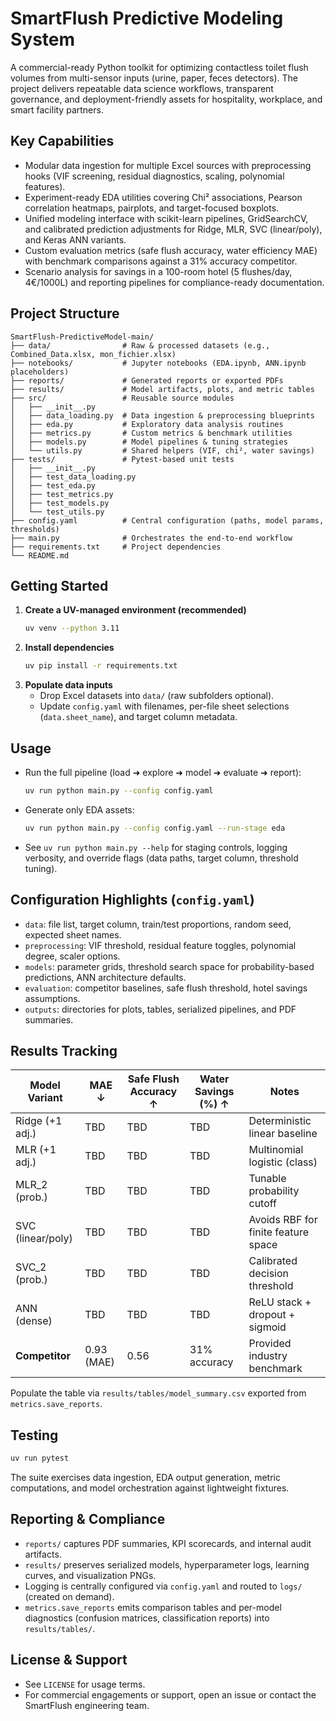 # SmartFlush Predictive Modeling System

A commercial-ready Python toolkit for optimizing contactless toilet flush volumes from multi-sensor inputs (urine, paper, feces detectors). The project delivers repeatable data science workflows, transparent governance, and deployment-friendly assets for hospitality, workplace, and smart facility partners.

## Key Capabilities
- Modular data ingestion for multiple Excel sources with preprocessing hooks (VIF screening, residual diagnostics, scaling, polynomial features).
- Experiment-ready EDA utilities covering Chi² associations, Pearson correlation heatmaps, pairplots, and target-focused boxplots.
- Unified modeling interface with scikit-learn pipelines, GridSearchCV, and calibrated prediction adjustments for Ridge, MLR, SVC (linear/poly), and Keras ANN variants.
- Custom evaluation metrics (safe flush accuracy, water efficiency MAE) with benchmark comparisons against a 31% accuracy competitor.
- Scenario analysis for savings in a 100-room hotel (5 flushes/day, 4€/1000L) and reporting pipelines for compliance-ready documentation.

## Project Structure
```
SmartFlush-PredictiveModel-main/
├── data/                # Raw & processed datasets (e.g., Combined_Data.xlsx, mon_fichier.xlsx)
├── notebooks/           # Jupyter notebooks (EDA.ipynb, ANN.ipynb placeholders)
├── reports/             # Generated reports or exported PDFs
├── results/             # Model artifacts, plots, and metric tables
├── src/                 # Reusable source modules
│   ├── __init__.py
│   ├── data_loading.py  # Data ingestion & preprocessing blueprints
│   ├── eda.py           # Exploratory data analysis routines
│   ├── metrics.py       # Custom metrics & benchmark utilities
│   ├── models.py        # Model pipelines & tuning strategies
│   └── utils.py         # Shared helpers (VIF, chi², water savings)
├── tests/               # Pytest-based unit tests
│   ├── __init__.py
│   ├── test_data_loading.py
│   ├── test_eda.py
│   ├── test_metrics.py
│   ├── test_models.py
│   └── test_utils.py
├── config.yaml          # Central configuration (paths, model params, thresholds)
├── main.py              # Orchestrates the end-to-end workflow
├── requirements.txt     # Project dependencies
└── README.md
```

## Getting Started
1. **Create a UV-managed environment (recommended)**
   ```bash
   uv venv --python 3.11
   ```
2. **Install dependencies**
   ```bash
   uv pip install -r requirements.txt
   ```
3. **Populate data inputs**
   - Drop Excel datasets into `data/` (raw subfolders optional).
   - Update `config.yaml` with filenames, per-file sheet selections (`data.sheet_name`), and target column metadata.

## Usage
- Run the full pipeline (load ➜ explore ➜ model ➜ evaluate ➜ report):
  ```bash
  uv run python main.py --config config.yaml
  ```
- Generate only EDA assets:
  ```bash
  uv run python main.py --config config.yaml --run-stage eda
  ```
- See `uv run python main.py --help` for staging controls, logging verbosity, and override flags (data paths, target column, threshold tuning).

## Configuration Highlights (`config.yaml`)
- `data`: file list, target column, train/test proportions, random seed, expected sheet names.
- `preprocessing`: VIF threshold, residual feature toggles, polynomial degree, scaler options.
- `models`: parameter grids, threshold search space for probability-based predictions, ANN architecture defaults.
- `evaluation`: competitor baselines, safe flush threshold, hotel savings assumptions.
- `outputs`: directories for plots, tables, serialized pipelines, and PDF summaries.

## Results Tracking
| Model Variant | MAE ↓ | Safe Flush Accuracy ↑ | Water Savings (%) ↑ | Notes |
|---------------|-------|------------------------|---------------------|-------|
| Ridge (+1 adj.) | TBD | TBD | TBD | Deterministic linear baseline |
| MLR (+1 adj.) | TBD | TBD | TBD | Multinomial logistic (class) |
| MLR_2 (prob.) | TBD | TBD | TBD | Tunable probability cutoff |
| SVC (linear/poly) | TBD | TBD | TBD | Avoids RBF for finite feature space |
| SVC_2 (prob.) | TBD | TBD | TBD | Calibrated decision threshold |
| ANN (dense) | TBD | TBD | TBD | ReLU stack + dropout + sigmoid |
| **Competitor** | 0.93 (MAE) | 0.56 | 31% accuracy | Provided industry benchmark |

Populate the table via `results/tables/model_summary.csv` exported from `metrics.save_reports`.

## Testing
```bash
uv run pytest
```
The suite exercises data ingestion, EDA output generation, metric computations, and model orchestration against lightweight fixtures.

## Reporting & Compliance
- `reports/` captures PDF summaries, KPI scorecards, and internal audit artifacts.
- `results/` preserves serialized models, hyperparameter logs, learning curves, and visualization PNGs.
- Logging is centrally configured via `config.yaml` and routed to `logs/` (created on demand).
- `metrics.save_reports` emits comparison tables and per-model diagnostics (confusion matrices, classification reports) into `results/tables/`.

## License & Support
- See `LICENSE` for usage terms.
- For commercial engagements or support, open an issue or contact the SmartFlush engineering team.
